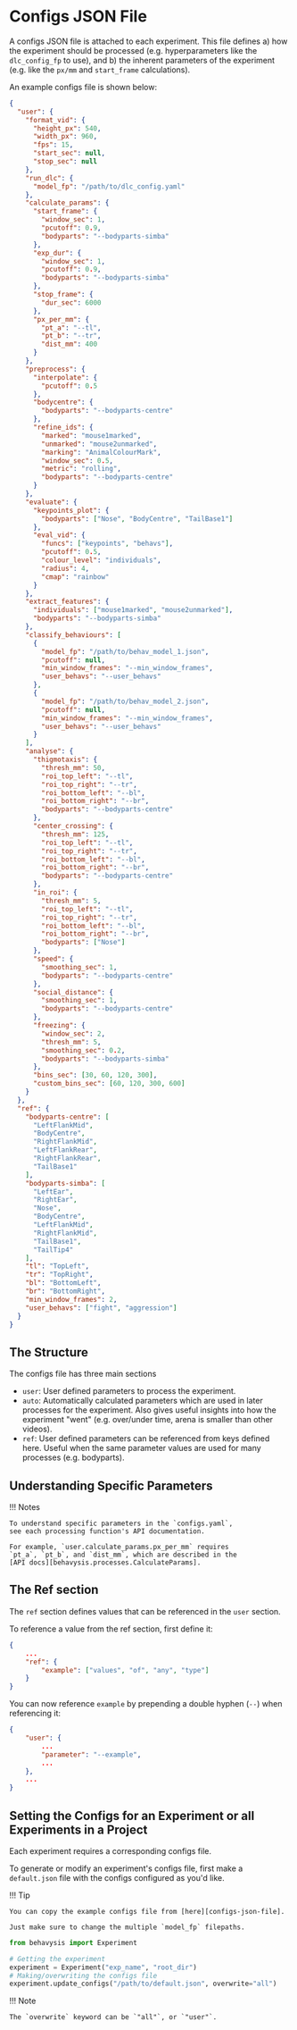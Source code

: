 # Configs JSON File

A configs JSON file is attached to each experiment.
This file defines a) how the experiment should be processed (e.g. hyperparameters like the `dlc_config_fp` to use), and b) the inherent parameters of the experiment (e.g. like the `px/mm` and `start_frame` calculations).

An example configs file is shown below:

```json
{
  "user": {
    "format_vid": {
      "height_px": 540,
      "width_px": 960,
      "fps": 15,
      "start_sec": null,
      "stop_sec": null
    },
    "run_dlc": {
      "model_fp": "/path/to/dlc_config.yaml"
    },
    "calculate_params": {
      "start_frame": {
        "window_sec": 1,
        "pcutoff": 0.9,
        "bodyparts": "--bodyparts-simba"
      },
      "exp_dur": {
        "window_sec": 1,
        "pcutoff": 0.9,
        "bodyparts": "--bodyparts-simba"
      },
      "stop_frame": {
        "dur_sec": 6000
      },
      "px_per_mm": {
        "pt_a": "--tl",
        "pt_b": "--tr",
        "dist_mm": 400
      }
    },
    "preprocess": {
      "interpolate": {
        "pcutoff": 0.5
      },
      "bodycentre": {
        "bodyparts": "--bodyparts-centre"
      },
      "refine_ids": {
        "marked": "mouse1marked",
        "unmarked": "mouse2unmarked",
        "marking": "AnimalColourMark",
        "window_sec": 0.5,
        "metric": "rolling",
        "bodyparts": "--bodyparts-centre"
      }
    },
    "evaluate": {
      "keypoints_plot": {
        "bodyparts": ["Nose", "BodyCentre", "TailBase1"]
      },
      "eval_vid": {
        "funcs": ["keypoints", "behavs"],
        "pcutoff": 0.5,
        "colour_level": "individuals",
        "radius": 4,
        "cmap": "rainbow"
      }
    },
    "extract_features": {
      "individuals": ["mouse1marked", "mouse2unmarked"],
      "bodyparts": "--bodyparts-simba"
    },
    "classify_behaviours": [
      {
        "model_fp": "/path/to/behav_model_1.json",
        "pcutoff": null,
        "min_window_frames": "--min_window_frames",
        "user_behavs": "--user_behavs"
      },
      {
        "model_fp": "/path/to/behav_model_2.json",
        "pcutoff": null,
        "min_window_frames": "--min_window_frames",
        "user_behavs": "--user_behavs"
      }
    ],
    "analyse": {
      "thigmotaxis": {
        "thresh_mm": 50,
        "roi_top_left": "--tl",
        "roi_top_right": "--tr",
        "roi_bottom_left": "--bl",
        "roi_bottom_right": "--br",
        "bodyparts": "--bodyparts-centre"
      },
      "center_crossing": {
        "thresh_mm": 125,
        "roi_top_left": "--tl",
        "roi_top_right": "--tr",
        "roi_bottom_left": "--bl",
        "roi_bottom_right": "--br",
        "bodyparts": "--bodyparts-centre"
      },
      "in_roi": {
        "thresh_mm": 5,
        "roi_top_left": "--tl",
        "roi_top_right": "--tr",
        "roi_bottom_left": "--bl",
        "roi_bottom_right": "--br",
        "bodyparts": ["Nose"]
      },
      "speed": {
        "smoothing_sec": 1,
        "bodyparts": "--bodyparts-centre"
      },
      "social_distance": {
        "smoothing_sec": 1,
        "bodyparts": "--bodyparts-centre"
      },
      "freezing": {
        "window_sec": 2,
        "thresh_mm": 5,
        "smoothing_sec": 0.2,
        "bodyparts": "--bodyparts-simba"
      },
      "bins_sec": [30, 60, 120, 300],
      "custom_bins_sec": [60, 120, 300, 600]
    }
  },
  "ref": {
    "bodyparts-centre": [
      "LeftFlankMid",
      "BodyCentre",
      "RightFlankMid",
      "LeftFlankRear",
      "RightFlankRear",
      "TailBase1"
    ],
    "bodyparts-simba": [
      "LeftEar",
      "RightEar",
      "Nose",
      "BodyCentre",
      "LeftFlankMid",
      "RightFlankMid",
      "TailBase1",
      "TailTip4"
    ],
    "tl": "TopLeft",
    "tr": "TopRight",
    "bl": "BottomLeft",
    "br": "BottomRight",
    "min_window_frames": 2,
    "user_behavs": ["fight", "aggression"]
  }
}
```

## The Structure

The configs file has three main sections
- `user`: User defined parameters to process the experiment.
- `auto`: Automatically calculated parameters which are used
    in later processes for the experiment.
    Also gives useful insights into how the experiment "went" (e.g. over/under time, arena is smaller than other videos).
- `ref`: User defined parameters can be referenced from keys defined here.
    Useful when the same parameter values are used for many processes
    (e.g. bodyparts).

## Understanding Specific Parameters

!!! Notes

    To understand specific parameters in the `configs.yaml`,
    see each processing function's API documentation.

    For example, `user.calculate_params.px_per_mm` requires
    `pt_a`, `pt_b`, and `dist_mm`, which are described in the
    [API docs][behavysis.processes.CalculateParams].

## The Ref section

The `ref` section defines values that can be referenced in the `user` section.

To reference a value from the ref section, first define it:

```json
{
    ...
    "ref": {
        "example": ["values", "of", "any", "type"]
    }
}
```

You can now reference `example` by prepending a double hyphen (`--`) when referencing it:

```json
{
    "user": {
        ...
        "parameter": "--example",
        ...
    },
    ...
}
```

## Setting the Configs for an Experiment or all Experiments in a Project

Each experiment requires a corresponding configs file.

To generate or modify an experiment's configs file, first make a `default.json` file with the configs configured as you'd like.

!!! Tip

    You can copy the example configs file from [here][configs-json-file].

    Just make sure to change the multiple `model_fp` filepaths.

```py
from behavysis import Experiment

# Getting the experiment
experiment = Experiment("exp_name", "root_dir")
# Making/overwriting the configs file
experiment.update_configs("/path/to/default.json", overwrite="all")
```

!!! Note

    The `overwrite` keyword can be `"all"`, or `"user"`.